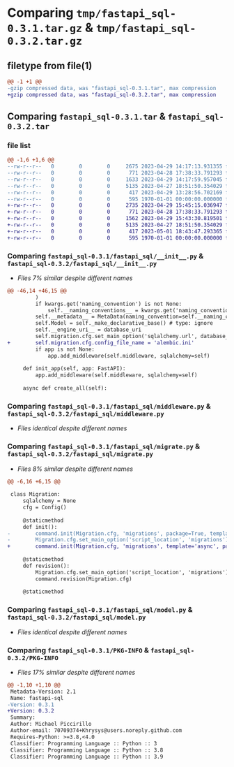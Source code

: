 # Comparing `tmp/fastapi_sql-0.3.1.tar.gz` & `tmp/fastapi_sql-0.3.2.tar.gz`

## filetype from file(1)

```diff
@@ -1 +1 @@
-gzip compressed data, was "fastapi_sql-0.3.1.tar", max compression
+gzip compressed data, was "fastapi_sql-0.3.2.tar", max compression
```

## Comparing `fastapi_sql-0.3.1.tar` & `fastapi_sql-0.3.2.tar`

### file list

```diff
@@ -1,6 +1,6 @@
--rw-r--r--   0        0        0     2675 2023-04-29 14:17:13.931355 fastapi_sql-0.3.1/fastapi_sql/__init__.py
--rw-r--r--   0        0        0      771 2023-04-28 17:38:33.791293 fastapi_sql-0.3.1/fastapi_sql/middleware.py
--rw-r--r--   0        0        0     1633 2023-04-29 14:17:59.957045 fastapi_sql-0.3.1/fastapi_sql/migrate.py
--rw-r--r--   0        0        0     5135 2023-04-27 18:51:50.354029 fastapi_sql-0.3.1/fastapi_sql/model.py
--rw-r--r--   0        0        0      417 2023-04-29 13:28:56.702169 fastapi_sql-0.3.1/pyproject.toml
--rw-r--r--   0        0        0      595 1970-01-01 00:00:00.000000 fastapi_sql-0.3.1/PKG-INFO
+-rw-r--r--   0        0        0     2735 2023-04-29 15:45:15.036947 fastapi_sql-0.3.2/fastapi_sql/__init__.py
+-rw-r--r--   0        0        0      771 2023-04-28 17:38:33.791293 fastapi_sql-0.3.2/fastapi_sql/middleware.py
+-rw-r--r--   0        0        0     1562 2023-04-29 15:43:30.819501 fastapi_sql-0.3.2/fastapi_sql/migrate.py
+-rw-r--r--   0        0        0     5135 2023-04-27 18:51:50.354029 fastapi_sql-0.3.2/fastapi_sql/model.py
+-rw-r--r--   0        0        0      417 2023-05-01 18:43:47.293365 fastapi_sql-0.3.2/pyproject.toml
+-rw-r--r--   0        0        0      595 1970-01-01 00:00:00.000000 fastapi_sql-0.3.2/PKG-INFO
```

### Comparing `fastapi_sql-0.3.1/fastapi_sql/__init__.py` & `fastapi_sql-0.3.2/fastapi_sql/__init__.py`

 * *Files 7% similar despite different names*

```diff
@@ -46,14 +46,15 @@
         )
         if kwargs.get('naming_convention') is not None:
             self.__naming_conventions__ = kwargs.get('naming_convention', {})
         self.__metadata__ = MetaData(naming_convention=self.__naming_conventions__)
         self.Model = self._make_declarative_base() # type: ignore
         self.__engine_uri__ = database_uri
         self.migration.cfg.set_main_option('sqlalchemy.url', database_uri)
+        self.migration.cfg.config_file_name = 'alembic.ini'
         if app is not None:
             app.add_middleware(self.middleware, sqlalchemy=self)
             
     def init_app(self, app: FastAPI):
         app.add_middleware(self.middleware, sqlalchemy=self)
     
     async def create_all(self):
```

### Comparing `fastapi_sql-0.3.1/fastapi_sql/middleware.py` & `fastapi_sql-0.3.2/fastapi_sql/middleware.py`

 * *Files identical despite different names*

### Comparing `fastapi_sql-0.3.1/fastapi_sql/migrate.py` & `fastapi_sql-0.3.2/fastapi_sql/migrate.py`

 * *Files 8% similar despite different names*

```diff
@@ -6,16 +6,15 @@
 
 class Migration:
     sqlalchemy = None
     cfg = Config()
     
     @staticmethod
     def init():
-        command.init(Migration.cfg, 'migrations', package=True, template='async')
-        Migration.cfg.set_main_option('script_location', 'migrations')
+        command.init(Migration.cfg, 'migrations', template='async', package=True)
         
     @staticmethod
     def revision():
         Migration.cfg.set_main_option('script_location', 'migrations')
         command.revision(Migration.cfg)
         
     @staticmethod
```

### Comparing `fastapi_sql-0.3.1/fastapi_sql/model.py` & `fastapi_sql-0.3.2/fastapi_sql/model.py`

 * *Files identical despite different names*

### Comparing `fastapi_sql-0.3.1/PKG-INFO` & `fastapi_sql-0.3.2/PKG-INFO`

 * *Files 17% similar despite different names*

```diff
@@ -1,10 +1,10 @@
 Metadata-Version: 2.1
 Name: fastapi-sql
-Version: 0.3.1
+Version: 0.3.2
 Summary: 
 Author: Michael Piccirillo
 Author-email: 70709374+Khrysys@users.noreply.github.com
 Requires-Python: >=3.8,<4.0
 Classifier: Programming Language :: Python :: 3
 Classifier: Programming Language :: Python :: 3.8
 Classifier: Programming Language :: Python :: 3.9
```

